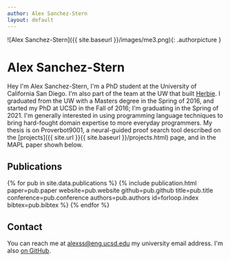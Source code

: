 ```yaml
---
author: Alex Sanchez-Stern
layout: default
---
```

![Alex Sanchez-Stern]({{ site.baseurl }}/images/me3.png){: .authorpicture }

Alex Sanchez-Stern
==================

Hey I'm Alex Sanchez-Stern, I'm a PhD student at the University of
California San Diego. I'm also part of the team at the UW that built
[Herbie](http://herbie.uwplse.org). I graduated from the UW with a
Masters degree in the Spring of 2016, and started my PhD at UCSD in
the Fall of 2016; I'm graduating in the Spring of 2021. I'm generally
interested in using programming language techniques to bring
hard-fought domain expertise to more everyday programmers. My thesis
is on Proverbot9001, a neural-guided proof search tool described on
the [projects]({{ site.url }}{{ site.baseurl }}/projects.html) page,
and in the MAPL paper showh below.

Publications
------------
{% for pub in site.data.publications %}
{% include publication.html
    paper=pub.paper
    website=pub.website
    github=pub.github
    title=pub.title
    conference=pub.conference
    authors=pub.authors
    id=forloop.index
    bibtex=pub.bibtex
%}
{% endfor %}

Contact
-------

You can reach me at [alexss@eng.ucsd.edu](mailto:alexss@eng.ucsd.edu)
my university email address. I'm
also [on GitHub](https://github.com/HazardousPeach).
